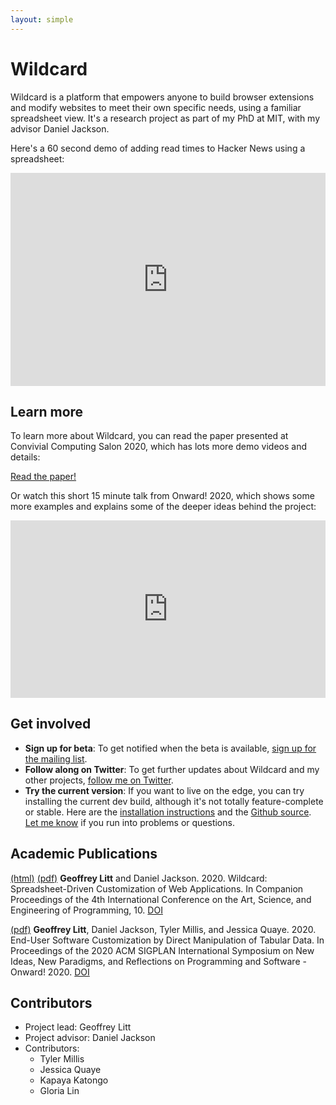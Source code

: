 ```yaml
---
layout: simple
---
```


# Wildcard

Wildcard is a platform that empowers anyone to build browser extensions and modify websites to meet their own specific needs, using a familiar spreadsheet view. It's a research project as part of my PhD at MIT, with my advisor Daniel Jackson.

Here's a 60 second demo of adding read times to Hacker News using a spreadsheet:

<div style="position: relative; padding-bottom: 67.66917293233082%; height: 0;"><iframe src="https://www.loom.com/embed/4c1799d671f04c11810775d8df4783ed" frameborder="0" webkitallowfullscreen mozallowfullscreen allowfullscreen style="position: absolute; top: 0; left: 0; width: 100%; height: 100%;"></iframe></div>

## Learn more

To learn more about Wildcard, you can read the paper presented at Convivial Computing Salon 2020, which has lots more demo videos and details:

<a href="/wildcard/salon2020" class="read-the-paper">Read the paper!</a>

Or watch this short 15 minute talk from Onward! 2020, which shows some more examples and explains some of the deeper ideas behind the project:

<style>.embed-container { position: relative; padding-bottom: 56.25%; height: 0; overflow: hidden; max-width: 100%; } .embed-container iframe, .embed-container object, .embed-container embed { position: absolute; top: 0; left: 0; width: 100%; height: 100%; }</style><div class='embed-container'><iframe src='https://www.youtube.com/embed/SM26UoK8Ohw' frameborder='0' allowfullscreen></iframe></div>

## Get involved

* **Sign up for beta**: To get notified when the beta is available, [sign up for the mailing list](https://tinyletter.com/wildcard-extension).
* **Follow along on Twitter**: To get further updates about Wildcard and my other projects, [follow me on Twitter](https://twitter.com/geoffreylitt).
* **Try the current version**: If you want to live on the edge, you can try installing the current dev build, although it's not totally feature-complete or stable. Here are the [installation instructions](https://geoffreylitt.github.io/wildcard/#/quickstart) and the [Github source](https://github.com/geoffreylitt/wildcard). [Let me know](mailto:glitt@mit.edu) if you run into problems or questions.

## Academic Publications

[(html)](/wildcard/salon2020) [(pdf)](/wildcard/salon2020/paper.pdf) **Geoffrey Litt** and Daniel Jackson. 2020. Wildcard: Spreadsheet-Driven Customization of Web Applications. In Companion Proceedings of the 4th International Conference on the Art, Science, and Engineering of Programming, 10. [DOI](https://doi.org/10.1145/3397537.3397541)

[(pdf)](/wildcard/Wildcard-Onward-2020.pdf) **Geoffrey Litt**, Daniel Jackson, Tyler Millis, and Jessica Quaye. 2020. End-User Software Customization by Direct Manipulation of Tabular Data. In Proceedings of the 2020 ACM SIGPLAN International Symposium on New Ideas, New Paradigms, and Reflections on Programming and Software - Onward! 2020. [DOI](https://doi.org/10.1145/3426428.3426914)

## Contributors

- Project lead: Geoffrey Litt
- Project advisor: Daniel Jackson
- Contributors:
  - Tyler Millis
  - Jessica Quaye
  - Kapaya Katongo
  - Gloria Lin